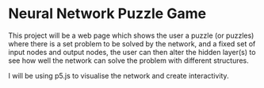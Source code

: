 # Neural Network Puzzle Game

This project will be a web page which shows the user a puzzle (or puzzles) where there is a set problem to be solved by the network, and a fixed set of input nodes and output nodes, the user can then alter the hidden layer(s) to see how well the network can solve the problem with different structures.

I will be using p5.js to visualise the network and create interactivity.

